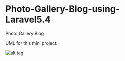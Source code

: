 # Photo-Gallery-Blog-using-Laravel5.4
Photo Gallery Blog

UML for this mini project:

![alt tag](https://github.com/OthmaneBlial/UMLs/blob/master/GallerySystem.png)
